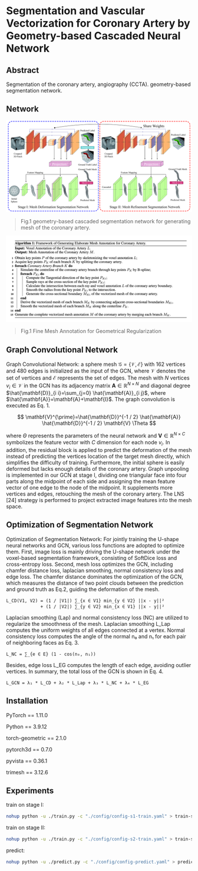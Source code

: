 # Segmentation and Vascular Vectorization for Coronary Artery by Geometry-based Cascaded Neural Network



## Abstract

Segmentation of the coronary artery, angiography (CCTA). geometry-based segmentation network. 
## Network

![workflow of our geometry-based Cascaded Neural Network](./images/workflow.jpg)

> Fig.1  geometry-based cascaded segmentation network for generating mesh of the coronary artery.


![workflow of our geometry-based Cascaded Neural Network](./images/Tabel.png)
> Fig.1  Fine Mesh Annotation for Geometrical Regularization

## Graph Convolutional Network
Graph Convolutional Network: a sphere mesh $\mathcal{G}=\{\mathcal{V}, \mathcal{E}\}$ with 162 vertices and 480 edges is initialized as the input of the GCN, where $\mathcal{V}$ denotes the set of vertices and $\mathcal{E}$ represents the set of edges. The mesh with $N$ vertices $v_i \in \mathcal{V}$ in the GCN has its adjacency matrix $\mathbf{A} \in \mathbb{R}^{N \times N}$ and diagonal degree
$\hat{\mathbf{D}}_{i i}=\sum_{j=0} \hat{\mathbf{A}}_{i j}$, where $\hat{\mathbf{A}}=\mathbf{A}+\mathbf{I}$. The graph convolution is executed as Eq. 1.

$$
\mathbf{V}^{\prime}=\hat{\mathbf{D}}^{-1 / 2} \hat{\mathbf{A}} \hat{\mathbf{D}}^{-1 / 2} \mathbf{V} \Theta
$$

where $\Theta$ represents the parameters of the neural network and $\mathbf{V} \in \mathbb{R}^{N \times C}$ symbolizes the feature vector with $C$ dimension for each node $v_i$. In addition, the residual block is applied to predict the deformation of the mesh instead of predicting the vertices location of the target mesh directly, which simplifies the difficulty of training. Furthermore, the initial sphere is easily deformed but lacks enough details of the coronary artery. Graph unpooling is implemented in our GCN at stage I, dividing one triangular face into four parts along the midpoint of each side and assigning the mean feature vector of one edge to the node of the midpoint. It supplements more vertices and edges, retouching the mesh of the coronary artery. The LNS [24] strategy is performed to project extracted image features into the mesh space.






## Optimization of Segmentation Network

Optimization of Segmentation Network: For jointly training the U-shape neural networks and GCN, various loss functions are adopted to optimize them. First, image loss is mainly driving the U-shape network under the voxel-based segmentation framework, consisting of SoftDice loss and cross-entropy loss. Second, mesh loss optimizes the GCN, including chamfer distance loss, laplacian smoothing, normal consistency loss and edge loss. The chamfer distance dominates the optimization of the GCN, which measures the distance of two point clouds between the prediction and ground truth as Eq.2, guiding the deformation of the mesh.

```
L_CD(V1, V2) = (1 / |V1|) ∑_{x ∈ V1} min_{y ∈ V2} ||x - y||²
             + (1 / |V2|) ∑_{y ∈ V2} min_{x ∈ V1} ||x - y||²
```

Laplacian smoothing (Lap) and normal consistency loss (NC) are utilized to regularize the smoothness of the mesh. Laplacian smoothing L_Lap computes the uniform weights of all edges connected at a vertex. Normal consistency loss computes the angle of the normal n₀ and n₁ for each pair of neighboring faces as Eq. 3.

```
L_NC = ∑_{e ∈ E} (1 - cos(n₀, n₁))
```

Besides, edge loss L_EG computes the length of each edge, avoiding outlier vertices. In summary, the total loss of the GCN is shown in Eq. 4.

```
L_GCN = λ₁ * L_CD + λ₂ * L_Lap + λ₃ * L_NC + λ₄ * L_EG
```




## Installation

PyTorch == 1.11.0

Python == 3.9.12

torch-geometric == 2.1.0

pytorch3d == 0.7.0

pyvista == 0.36.1

trimesh == 3.12.6

## Experiments

train on stage I:

```bash
nohup python -u ./train.py -c "./config/config-s1-train.yaml" > train-s1.log 2>&1 &
```

train on stage II:

```bash
nohup python -u ./train.py -c "./config/config-s2-train.yaml" > train-s2.log 2>&1 &
```

predict:

```bash
nohup python -u ./predict.py -c "./config/config-predict.yaml" > predict.log 2>&1 &
```
